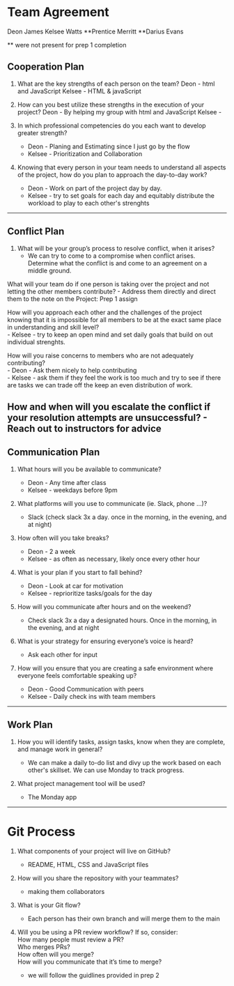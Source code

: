 # Team Agreement

Deon James
Kelsee Watts
**Prentice Merritt
**Darius Evans

** were not present for prep 1 completion

## Cooperation Plan
1. What are the key strengths of each person on the team?
    Deon - html and JavaScript
    Kelsee - HTML & javaScript  

2. How can you best utilize these strengths in the execution of your project?
    Deon - By helping  my group with html and JavaScript
    Kelsee -   

3. In which professional competencies do you each want to develop greater strength?  
    - Deon - Planing and Estimating since I just go by the flow  
    - Kelsee - Prioritization and Collaboration  

4. Knowing that every person in your team needs to understand all aspects of the project, how do you plan to approach the day-to-day work?  
    - Deon - Work on part of the project day by day.  
    - Kelsee - try to set goals for each day and equitably distribute the workload to play to each other's strenghts
-----

##  Conflict Plan

1. What will be your group’s process to resolve conflict, when it arises? 
    - We can try to come to a compromise when conflict arises. Determine what the conflict is and come to an agreement on a middle ground.
    
What will your team do if one person is taking over the project and not letting the other members contribute?
    - Address them directly and direct them to the note on the Project: Prep 1 assign

How will you approach each other and the challenges of the project knowing that it is impossible for all members to be at the exact same place in understanding and skill level?  
    - Kelsee - try to keep an open mind and set daily goals that build on out individual strenghts.

How will you raise concerns to members who are not adequately contributing?  
    - Deon - Ask them nicely to help contributing  
    - Kelsee - ask them if they feel the work is too much and try to see if there are tasks we can trade off the keep an even distribution of work.

How and when will you escalate the conflict if your resolution attempts are unsuccessful?
    - Reach out to instructors for advice
-----

##  Communication Plan

1. What hours will you be available to communicate?  
    - Deon - Any time after class  
    - Kelsee - weekdays before 9pm

2. What platforms will you use to communicate (ie. Slack, phone …)?
    - Slack (check slack 3x a day. once in the morning, in the evening, and at night)

3. How often will you take breaks?  
    - Deon - 2 a week
    - Kelsee - as often as necessary, likely once every other hour 

4. What is your plan if you start to fall behind?
    - Deon - Look at car for motivation
    - Kelsee - reprioritize tasks/goals for the day 

5. How will you communicate after hours and on the weekend?
    - Check slack 3x a day a designated hours. Once in the morning, in the evening, and at night

6. What is your strategy for ensuring everyone’s voice is heard?
    - Ask each other for input

7. How will you ensure that you are creating a safe environment where everyone feels comfortable speaking up?
    - Deon - Good Communication with peers
    - Kelsee - Daily check ins with team members
-----

## Work Plan 
1. How you will identify tasks, assign tasks, know when they are complete, and manage work in general?
    - We can make a daily to-do list and divy up the work based on each other's skillset. We can use Monday to track progress.

2. What project management tool will be used?
    - The Monday app
-----

# Git Process

1. What components of your project will live on GitHub?
    - README, HTML, CSS and JavaScript files

2. How will you share the repository with your teammates?
    - making them collaborators

3. What is your Git flow? 
    - Each person has their own branch and will merge them to the main

4. Will you be using a PR review workflow? If so, consider:  
How many people must review a PR?  
Who merges PRs?  
How often will you merge?  
How will you communicate that it’s time to merge?  
    - we will follow the guidlines provided in prep 2
